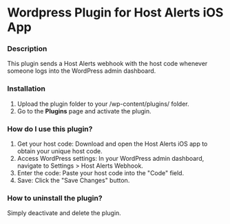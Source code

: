 # Wordpress Plugin for Host Alerts iOS App

### Description

This plugin sends a Host Alerts webhook with the host code whenever someone logs into the WordPress admin dashboard.

### Installation

1. Upload the plugin folder to your /wp-content/plugins/ folder.
2. Go to the **Plugins** page and activate the plugin.

### How do I use this plugin? 

1. Get your host code: Download and open the Host Alerts iOS app to obtain your unique host code.
2. Access WordPress settings: In your WordPress admin dashboard, navigate to Settings > Host Alerts Webhook.
3. Enter the code: Paste your host code into the "Code" field.
4. Save: Click the "Save Changes" button.

### How to uninstall the plugin?

Simply deactivate and delete the plugin.

